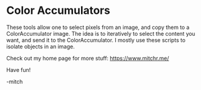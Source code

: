 

# Color Accumulators

These tools allow one to select pixels from an image, and copy them to
a ColorAccumulator image.  The idea is to iteratively to select the
content you want, and send it to the ColorAccumulator.  I mostly use
these scripts to isolate objects in an image.

Check out my home page for more stuff: https://www.mitchr.me/

Have fun!

-mitch
